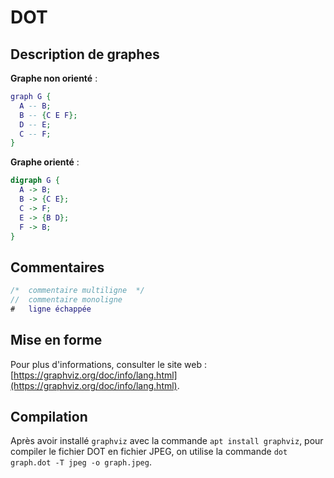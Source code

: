 # DOT

## Description de graphes

**Graphe non orienté** :

```` dot
graph G {
  A -- B;
  B -- {C E F};
  D -- E;
  C -- F;
}
````

**Graphe orienté** :

```` dot
digraph G {
  A -> B;
  B -> {C E};
  C -> F;
  E -> {B D};
  F -> B;
}
````

## Commentaires

``` dot
/*	commentaire multiligne	*/
//	commentaire monoligne
#	ligne échappée
```

## Mise en forme

Pour plus d'informations, consulter le site web : [https://graphviz.org/doc/info/lang.html](https://graphviz.org/doc/info/lang.html).

## Compilation

Après avoir installé `graphviz` avec la commande `apt install graphviz`, pour compiler le fichier DOT en fichier JPEG, on utilise la commande `dot graph.dot -T jpeg -o graph.jpeg`.
